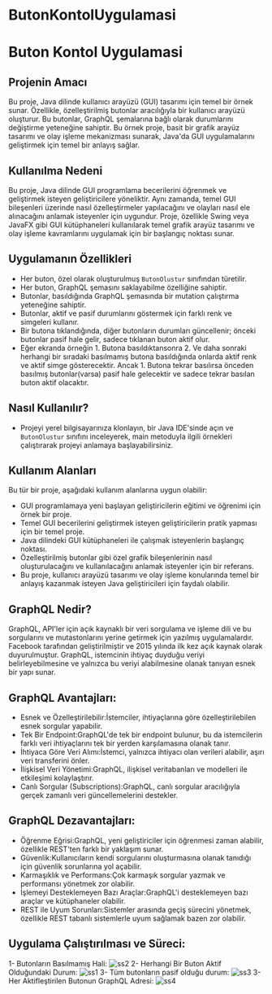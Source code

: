 # ButonKontolUygulamasi
# Buton Kontol Uygulamasi

 ## Projenin Amacı
Bu proje, Java dilinde kullanıcı arayüzü (GUI) tasarımı için temel bir örnek sunar. Özellikle, özelleştirilmiş butonlar aracılığıyla bir kullanıcı arayüzü oluşturur. Bu butonlar, GraphQL şemalarına bağlı olarak durumlarını değiştirme yeteneğine sahiptir. Bu örnek proje, basit bir grafik arayüz tasarımı ve olay işleme mekanizması sunarak, Java'da GUI uygulamalarını geliştirmek için temel bir anlayış sağlar.

## Kullanılma Nedeni
Bu proje, Java dilinde GUI programlama becerilerini öğrenmek ve geliştirmek isteyen geliştiricilere yöneliktir. Aynı zamanda, temel GUI bileşenleri üzerinde nasıl özelleştirmeler yapılacağını ve olayları nasıl ele alınacağını anlamak isteyenler için uygundur. Proje, özellikle Swing veya JavaFX gibi GUI kütüphaneleri kullanılarak temel grafik arayüz tasarımı ve olay işleme kavramlarını uygulamak için bir başlangıç noktası sunar.
## Uygulamanın Özellikleri 
- Her buton, özel olarak oluşturulmuş `ButonOlustur` sınıfından türetilir.
- Her buton, GraphQL şemasını saklayabilme özelliğine sahiptir.
- Butonlar, basıldığında GraphQL şemasında bir mutation çalıştırma yeteneğine sahiptir.
- Butonlar, aktif ve pasif durumlarını göstermek için farklı renk ve simgeleri kullanır.
- Bir butona tıklandığında, diğer butonların durumları güncellenir; önceki butonlar pasif hale gelir, sadece tıklanan buton aktif olur.
- Eğer ekranda örneğin 1. Butona basıldıktansonra  2.  Ve  daha  sonraki  herhangi  bir sıradaki basılmamış butona basıldığında onlarda aktif renk ve aktif simge gösterecektir. Ancak 1. Butona tekrar basılırsa önceden basılmış butonlar(varsa) pasif hale gelecektir ve sadece tekrar basılan buton aktif olacaktır.
## Nasıl Kullanılır?
- Projeyi yerel bilgisayarınıza klonlayın, bir Java IDE'sinde açın ve `ButonOlustur` sınıfını inceleyerek, main metoduyla ilgili örnekleri çalıştırarak projeyi anlamaya başlayabilirsiniz.
## Kullanım Alanları
  Bu tür bir proje, aşağıdaki kullanım alanlarına uygun olabilir:
- GUI programlamaya yeni başlayan geliştiricilerin eğitimi ve öğrenimi için örnek bir proje.
- Temel GUI becerilerini geliştirmek isteyen geliştiricilerin pratik yapması için bir temel proje.
- Java dilindeki GUI kütüphaneleri ile çalışmak isteyenlerin başlangıç noktası.
- Özelleştirilmiş butonlar gibi özel grafik bileşenlerinin nasıl oluşturulacağını ve kullanılacağını anlamak isteyenler için bir referans.
- Bu proje, kullanıcı arayüzü tasarımı ve olay işleme konularında temel bir anlayış kazanmak isteyen Java geliştiricileri için faydalı olabilir.

## GraphQL Nedir?
GraphQL, API'ler için açık kaynaklı bir veri sorgulama ve işleme dili ve bu sorgularını ve mutastonlarını yerine getirmek için yazılmış uygulamalardır.
Facebook tarafından geliştirilmiştir ve 2015 yılında ilk kez açık kaynak olarak duyurulmuştur. GraphQL, istemcinin ihtiyaç duyduğu veriyi belirleyebilmesine ve yalnızca bu veriyi alabilmesine olanak tanıyan esnek bir yapı sunar.

## GraphQL Avantajları:
- Esnek ve Özelleştirilebilir:İstemciler, ihtiyaçlarına göre özelleştirilebilen esnek sorgular yapabilir.
- Tek Bir Endpoint:GraphQL'de tek bir endpoint bulunur, bu da istemcilerin farklı veri ihtiyaçlarını tek bir yerden karşılamasına olanak tanır.
- İhtiyaca Göre Veri Alımı:İstemci, yalnızca ihtiyacı olan verileri alabilir, aşırı veri transferini önler.
- İlişkisel Veri Yönetimi:GraphQL, ilişkisel veritabanları ve modelleri ile etkileşimi kolaylaştırır.
- Canlı Sorgular (Subscriptions):GraphQL, canlı sorgular aracılığıyla gerçek zamanlı veri güncellemelerini destekler.
## GraphQL Dezavantajları:
- Öğrenme Eğrisi:GraphQL, yeni geliştiriciler için öğrenmesi zaman alabilir, özellikle REST'ten farklı bir yaklaşım sunar.
- Güvenlik:Kullanıcıların kendi sorgularını oluşturmasına olanak tanıdığı için güvenlik sorunlarına yol açabilir.
- Karmaşıklık ve Performans:Çok karmaşık sorgular yazmak ve performansı yönetmek zor olabilir.
- İşlemeyi Desteklemeyen Bazı Araçlar:GraphQL'i desteklemeyen bazı araçlar ve kütüphaneler olabilir.
- REST ile Uyum Sorunları:Sistemler arasında geçiş sürecini yönetmek, özellikle REST tabanlı sistemlerle uyum sağlamak bazen zor olabilir.


## Uygulama Çalıştırılması ve Süreci:
1- Butonların Basılmamış Hali:
![ss2](https://github.com/ayseguldal/ButonKontolUygulamasi/assets/118614193/ba36d860-465a-4b6f-b544-fc4da59290f3)
2- Herhangi Bir Buton Aktif Olduğundaki Durum:
![ss1](https://github.com/ayseguldal/ButonKontolUygulamasi/assets/118614193/b37c2d22-f8bb-44f3-ab75-fc32d0c31882)
3- Tüm butonların pasif olduğu durum:
![ss3](https://github.com/ayseguldal/ButonKontolUygulamasi/assets/118614193/a5ae7714-14bc-4ab0-ae98-09bf3f7e62be)
3- Her Aktifleştirilen Butonun GraphQL Adresi:
![ss4](https://github.com/ayseguldal/ButonKontolUygulamasi/assets/118614193/ec4540b1-a210-4419-ba39-c1701937cf86)


 
